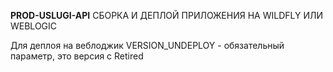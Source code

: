 **PROD-USLUGI-API**
СБОРКА И ДЕПЛОЙ ПРИЛОЖЕНИЯ НА WILDFLY ИЛИ WEBLOGIC

Для деплоя на веблоджик VERSION_UNDEPLOY - обязательный параметр, это версия с Retired
